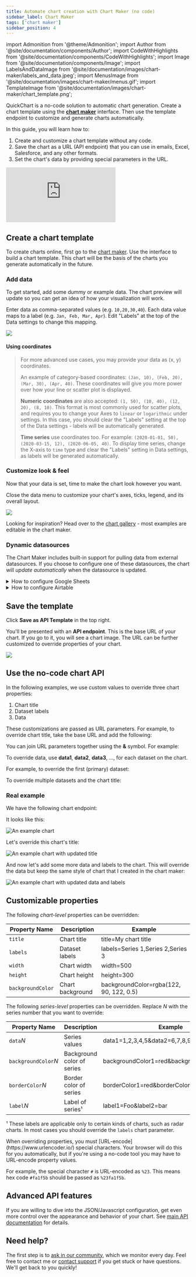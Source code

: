 ```yaml
---
title: Automate chart creation with Chart Maker (no code)
sidebar_label: Chart Maker
tags: ['chart maker']
sidebar_position: 4
---
```


import Admonition from '@theme/Admonition';
import Author from '@site/documentation/components/Author';
import CodeWithHighlights from '@site/documentation/components/CodeWithHighlights';
import Image from '@site/documentation/components/Image';
import LabelsAndDataImage from '@site/documentation/images/chart-maker/labels_and_data.jpeg';
import MenusImage from '@site/documentation/images/chart-maker/menus.gif';
import TemplateImage from '@site/documentation/images/chart-maker/chart_template.png';

QuickChart is a no-code solution to automatic chart generation. Create a chart template using the **[chart maker](https://quickchart.io/chart-maker/)** interface. Then use the template endpoint to customize and generate charts automatically.

In this guide, you will learn how to:

1. Create and customize a chart template without any code.
1. Save the chart as a URL (API endpoint) that you can use in emails, Excel, Salesforce, and any other formats.
1. Set the chart's data by providing special parameters in the URL.

<div style={{padding:'75% 0 0 0',position:'relative'}}><iframe src="https://player.vimeo.com/video/578724989?badge=0&amp;autopause=0&amp;player_id=0&amp;app_id=58479" frameBorder="0" allow="autoplay; fullscreen; picture-in-picture" allowFullScreen style={{position:'absolute',top:0,left:0,width:'100%',height:'100%'}} title="QuickChart - Chart Maker + spreadsheet demo"></iframe></div><script src="https://player.vimeo.com/api/player.js"></script>

## Create a chart template

To create charts online, first go to the [chart maker](https://quickchart.io/chart-maker/). Use the interface to build a chart template. This chart will be the basis of the charts you generate automatically in the future.

### Add data

To get started, add some dummy or example data. The chart preview will update so you can get an idea of how your visualization will work.

Enter data as comma-separated values (e.g. `10,20,30,40`). Each data value maps to a label (e.g. `Jan, Feb, Mar, Apr`). Edit "Labels" at the top of the Data settings to change this mapping.

<Image caption="Edit labels and data on the left-hand side of the chart maker" src={LabelsAndDataImage} />

#### Using coordinates

> For more advanced use cases, you may provide your data as (x, y) coordinates.
>
> An example of category-based coordinates: `(Jan, 10), (Feb, 20), (Mar, 30), (Apr, 40)`. These coordinates will give you more power over how your line or scatter plot is displayed.
>
> **Numeric coordinates** are also accepted: `(1, 50), (10, 40), (12, 20), (8, 10)`. This format is most commonly used for scatter plots, and requires you to change your Axes to `linear` or `logarithmic` under settings. In this case, you should clear the "Labels" setting at the top of the Data settings - labels will be automatically generated.
>
> **Time series** use coordinates too. For example: `(2020-01-01, 50), (2020-03-15, 12), (2020-06-05, 40)`. To display time series, change the X-axis to `time` type and clear the "Labels" setting in Data settings, as labels will be generated automatically.

### Customize look & feel

Now that your data is set, time to make the chart look however you want.

Close the data menu to customize your chart's axes, ticks, legend, and its overall layout.

<Image maxWidth={500} caption="Customize the chart by expanding different sections" src={MenusImage} />

Looking for inspiration? Head over to the [chart gallery](https://quickchart.io/gallery/) - most examples are editable in the chart maker.

### Dynamic datasources

The Chart Maker includes built-in support for pulling data from external datasources. If you choose to configure one of these datasources, the chart will _update automatically_ when the datasource is updated.

<details>
  <summary>How to configure Google Sheets</summary>
  <div>
1. Create a Google Sheet and copy your data into it. [Here's an example sheet](https://docs.google.com/spreadsheets/d/121DpBzwABbNB7JO3--dXGTI3CE2LL1WwPHXKCYDdsKM/edit#gid=0).

2. Configure the sharing setting so that outsiders can have access to it. This will allow the Chart Maker to access your data. To do this, click the green "Share" button and change the setting to "Anyone with the link":

import ShareImage from '@site/documentation/integrations/images/google-sheets/share_google_sheet.gif';

<Image noBorder caption="How to configure Google Sheets sharing settings (click for larger)"  alt="Google sharing settings" maxWidth={400} src={ShareImage} />

3. In the Chart Maker, open **Integrations > Google Sheets plugin** settings. Paste your sheet URL and enter the names of the columns.

import GoogleSheetsConfigImage from '@site/documentation/images/chart-maker/google_sheets_config.png';

<Image noBorder alt="Google Sheets configuration" maxWidth={400} src={GoogleSheetsConfigImage}/>

4. If you've filled everything out correctly, your data will appear!

import GoogleSheetsCompletedImage from '@site/documentation/images/chart-maker/google_sheets_completed.png';

<Image noBorder alt="Google Sheets chart and configuration" src={GoogleSheetsCompletedImage}/>
</div>
</details>

<details>
  <summary>How to configure Airtable</summary>
  <div>
**1. Create a base** and put your data in it.  Create a table or view with 1 column containing labels and 1+ data columns.  [Here's an example table](https://airtable.com/shrQC2rWNaA8PsKIW).

import AirtableImage from '@site/documentation/integrations/images/airtable/airtable_example.png';

<Image maxWidth={800} alt="Example Airtable setup with multiple columns" src={AirtableImage} />

**2. Generate an API key.** Go to [https://airtable.com/account](https://airtable.com/account) and grab your Airtable API key (or generate a new one).

import ApiKeyImage from '@site/documentation/integrations/images/airtable/airtable_api_key.png';

<Image maxWidth={800} alt="Create an Airtable API key" src={ApiKeyImage} />

<Admonition type="info" title="Quick note on security">
**Your Airtable API key is protected and not revealed to anyone who views or edits your chart.**

When you provide your Airtable API key, we generate a "masked" secret that allows access only to the specific table you provided to the Chart Maker. This lets chart viewers pull data from your table without revealing your account API key. The chart does, in theory, have access to the table, so you should make sure there is no other sensitive information in the table.
</Admonition>

3. **Configure the Chart Maker**. Switching back to the Chart Maker, open the **Integrations > Airtable plugin** settings. Paste your API key and the URL to your Airtable base.

import AirtableConfigImage from '@site/documentation/images/chart-maker/airtable_config.png';

<Image noBorder alt="Airtable configuration" maxWidth={400} src={AirtableConfigImage}/>

4. If you've filled everything out correctly, your data will appear!

import AirtableCompletedImage from '@site/documentation/images/chart-maker/airtable_completed.png';

<Image noBorder alt="Airtable chart and configuration" src={AirtableCompletedImage}/>
</div>
</details>

## Save the template

Click **Save as API Template** in the top right.

You'll be presented with an **API endpoint**. This is the base URL of your chart. If you go to it, you will see a chart image. The URL can be further customized to override properties of your chart.

<Image maxWidth={700} caption="Saving as an API template gives you an endpoint you can use to generate unlimited charts." src={TemplateImage}/>

## Use the no-code chart API

In the following examples, we use custom values to override three chart properties:

1. Chart title
1. Dataset labels
1. Data

These customizations are passed as URL parameters. For example, to override chart title, take the base URL and add the following:

<CodeWithHighlights wrap code="https://quickchart.io/chart/render/zf-abc-123**?title=New title**" />

You can join URL parameters together using the **&** symbol. For example:

<CodeWithHighlights wrap code="https://quickchart.io/chart/render/zf-abc-123**?title=New title&labels=Q1,Q2,Q3,Q4**" />

To override data, use **data1**, **data2**, **data3**, ..., for each dataset on the chart.

For example, to override the first (primary) dataset:

<CodeWithHighlights wrap code="https://quickchart.io/chart/render/zf-abc-123**?data1=40,60,80,100**" />

To override multiple datasets and the chart title:

<CodeWithHighlights wrap code="https://quickchart.io/chart/render/zf-abc-123**?data1=40,60,80,100&data2=5,6,7,8&title=Updated chart**" />

### Real example

We have the following chart endpoint:

<CodeWithHighlights wrap code="https://quickchart.io/chart/render/9a560ba4-ab71-4d1e-89ea-ce4741e9d232" />

It looks like this:

<Image alt="An example chart" maxWidth={500} src="https://quickchart.io/chart/render/9a560ba4-ab71-4d1e-89ea-ce4741e9d232" />

Let's override this chart's title:

<CodeWithHighlights wrap code="https://quickchart.io/chart/render/9a560ba4-ab71-4d1e-89ea-ce4741e9d232**?title=Updated chart**" />

<Image alt="An example chart with updated title" maxWidth={500} src="https://quickchart.io/chart/render/9a560ba4-ab71-4d1e-89ea-ce4741e9d232?title=Updated%20chart" />

And now let's add some more data and labels to the chart. This will override the data but keep the same style of chart that I created in the chart maker:

<CodeWithHighlights wrap code="https://quickchart.io/chart/render/9a560ba4-ab71-4d1e-89ea-ce4741e9d232?title=Updated chart**&data1=50,60,80&labels=Jan,Feb,Mar**" />

<Image alt="An example chart with updated data and labels" maxWidth={500} src="https://quickchart.io/chart/render/9a560ba4-ab71-4d1e-89ea-ce4741e9d232?title=Updated%20chart&data1=50,60,80&labels=Jan,Feb,Mar" />

## Customizable properties

The following _chart-level_ properties can be overridden:

| Property Name        | Description                 | Example                                            |
|----------------------|-----------------------------|----------------------------------------------------|
| `title`              | Chart title                 | title=My chart title                               |
| `labels`             | Dataset labels              | labels=Series 1,Series 2,Series 3                  |
| `width`              | Chart width                 | width=500                                          |
| `height`             | Chart height                | height=300                                         |
| `backgroundColor`    | Chart background            | backgroundColor=rgba(122, 90, 122, 0.5)            |

The following _series-level_ properties can be overridden.  Replace _N_ with the series number that you want to override:

| Property Name        | Description                 | Example                                            |
|----------------------|-----------------------------|----------------------------------------------------|
| `data`_N_            | Series values              | data1=1,2,3,4,5&data2=6,7,8,9,10           |
| `backgroundColor`_N_ | Background color of series | backgroundColor1=red&backgroundColor2=blue |
| `borderColor`_N_     | Border color of series     | borderColor1=red&borderColor2=blue         |
| `label`_N_           | Label of series¹            | label1=Foo&label2=bar                      |

¹ These labels are applicable only to certain kinds of charts, such as radar charts.  In most cases you should override the `labels` chart parameter.

<Admonition type="tip">
When overriding properties, you must [URL-encode](https://www.urlencoder.io/) special characters.  Your browser will do this for you automatically, but if you're using a no-code tool you may have to URL-encode property values.

For example, the special character `#` is URL-encoded as `%23`.  This means hex code `#fa1f5b` should be passed as `%23fa1f5b`.
</Admonition>

## Advanced API features

If you are willing to dive into the JSON/Javascript configuration, get even more control over the appearance and behavior of your chart. See [main API documentation](/documentation/) for details.

## Need help?

The first step is to [ask in our community](https://community.quickchart.io/), which we monitor every day. Feel free to contact me or [contact support](mailto:support@quickchart.io) if you get stuck or have questions. We'll get back to you quickly!

<Author />

